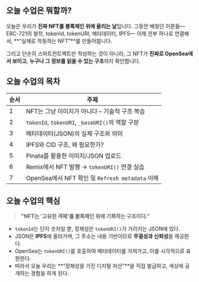 ## 오늘 수업은 뭐할까?

오늘은 우리가 **진짜 NFT를 블록체인 위에 올리는 날**입니다.
그동안 배웠던 이론들—ERC-721의 철학, tokenId, tokenURI, 메타데이터, IPFS—
이제 전부 하나로 연결해서,
**“실제로 작동하는 NFT”**를 만들어봅니다.

그리고 단순히 스마트컨트랙트만 작성하는 것이 아니라,
그 NFT가 **진짜로 OpenSea에서 보이고**,
**누구나 그 정보를 읽을 수 있는 구조**까지 확인합니다.

## 오늘 수업의 목차

| 순서 | 주제                                            |
| ---- | ----------------------------------------------- |
| 1    | NFT는 그냥 이미지가 아니다 – 기술적 구조 복습   |
| 2    | `tokenId`, `tokenURI`, `_baseURI()`의 역할 구분 |
| 3    | 메타데이터(JSON)의 실제 구조와 의미             |
| 4    | IPFS와 CID 구조, 왜 필요한가?                   |
| 5    | Pinata를 활용한 이미지/JSON 업로드              |
| 6    | Remix에서 NFT 발행 → `tokenURI()` 연결 실습     |
| 7    | OpenSea에서 NFT 확인 및 `Refresh metadata` 이해 |

## 오늘 수업의 핵심

> **"NFT는 '고유한 객체'를 블록체인 위에 기록하는 구조이다."**

- `tokenId`는 단지 숫자일 뿐, 정체성은 `tokenURI()`가 가리키는 JSON에 있다.
- JSON은 **IPFS**에 올라가며, 그 주소는 내용 기반이므로 **무결성과 신뢰성**을 제공한다.
- OpenSea는 `tokenURI()`를 호출하여 메타데이터를 가져가고, 이를 시각적으로 표현한다.
- 따라서 오늘 우리는 **“정체성을 가진 디지털 자산”**을 직접 발급하고, 세상에 공개하는 경험을 하게 된다.
